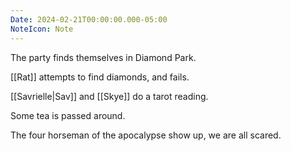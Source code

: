 ```yaml
---
Date: 2024-02-21T00:00:00.000-05:00
NoteIcon: Note
---
```

The party finds themselves in Diamond Park.


[[Rat]] attempts to find diamonds, and fails.

[[Savrielle|Sav]] and [[Skye]] do a tarot reading.

Some tea is passed around.

The four horseman of the apocalypse show up, we are all scared.

